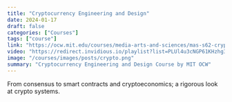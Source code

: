```yaml
---
title: "Cryptocurrency Engineering and Design"
date: 2024-01-17
draft: false
categories: ["Courses"]
tags: ["course"]
link: "https://ocw.mit.edu/courses/media-arts-and-sciences/mas-s62-cryptocurrency-engineering-and-design-spring-2018/"
video: "https://redirect.invidious.io/playlist?list=PLUl4u3cNGP61KHzhg3JIJdK08JLSlcLId"
image: "/courses/images/posts/crypto.png"
summary: "Cryptocurrency Engineering and Design Course by MIT OCW"
---
```


From consensus to smart contracts and cryptoeconomics; a rigorous look at crypto systems.

